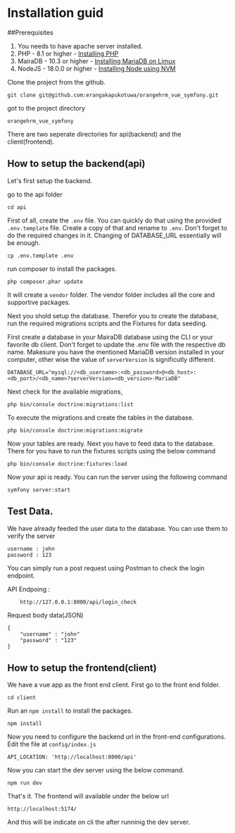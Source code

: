 # Installation guid

##Prerequisites

01. You needs to have apache server installed.
02. PHP - 8.1 or higher - [Installing PHP](https://www.digitalocean.com/community/tutorials/how-to-install-php-8-1-and-set-up-a-local-development-environment-on-ubuntu-22-04)
03. MairaDB - 10.3 or higher - [Installing MariaDB on Limux](https://www.digitalocean.com/community/tutorials/how-to-install-mariadb-on-ubuntu-20-04)
04. NodeJS - 18.0.0 or higher - [Installing Node using NVM](https://medium.com/geekculture/how-to-install-node-js-by-nvm-61addf4ab1ba)



Clone the project from the github.

    git clone git@github.com:erangakapukotuwa/orangehrm_vue_symfony.git

got to the project directory 

    orangehrm_vue_symfony

There are two seperate directories for api(backend) and the client(frontend).



## How to setup the backend(api)
Let's first setup the backend.

go to the api folder

    cd api

First of all, create the `.env` file. You can quickly do that using the provided `.env.template` file. Create a copy of that and rename to `.env`. Don't forget to do the required changes in it. Changing of DATABASE_URL essentially will be enough.
    
    cp .env.template .env

run composer to install the packages.

    php composer.phar update

It will create a `vendor` folder. The vendor folder includes all the core and supportive packages.

Next you shold setup the database. Therefor you to create the database, run the required migrations scripts and the Fixtures for data seeding. 

First create a database in your MairaDB database using the CLI or your favorite db client. Don't forget to update the .env file with the respective db name. Makesure you have the mentioned MariaDB version installed in your computer, other wise the value of `serverVersion` is significutly different. 

    DATABASE_URL="mysql://<db_username>:<db_password>@<db_host>:<db_port>/<db_name>?serverVersion=<db_version>-MariaDB"

Next check for the available migrations,

    php bin/console doctrine:migrations:list

To execute the migrations and create the tables in the database.

    php bin/console doctrine:migrations:migrate


Now your tables are ready. Next you have to feed data to the database. There for you have to run the fixtures scripts using the below command

    php bin/console doctrine:fixtures:load


Now your api is ready. You can run the server using the following command

    symfony server:start


## Test Data.

We have already feeded the user data to the database. You can use them to verify the server

    username : john
    password : 123

You can simply run a post request using Postman to check the login endpoint. 

API Endpoing : 
    
        http://127.0.0.1:8000/api/login_check


Request body data(JSON)
    
    {
        "username" : "john"
        "password" : "123"
    }



## How to setup the frontend(client)

We have a vue app as the front end client. First go to the front end folder.

    cd client

Run an `npm install` to install the packages.

    npm install

Now you need to configure the backend url in the front-end configurations. Edit the file at `config/index.js`

    API_LOCATION: 'http://localhost:8000/api'

Now you can start the dev server using the below command.

    npm run dev

That's it. The frontend will available under the below url

    http://localhost:5174/

And this will be indicate on cli the after runninig the dev server.
